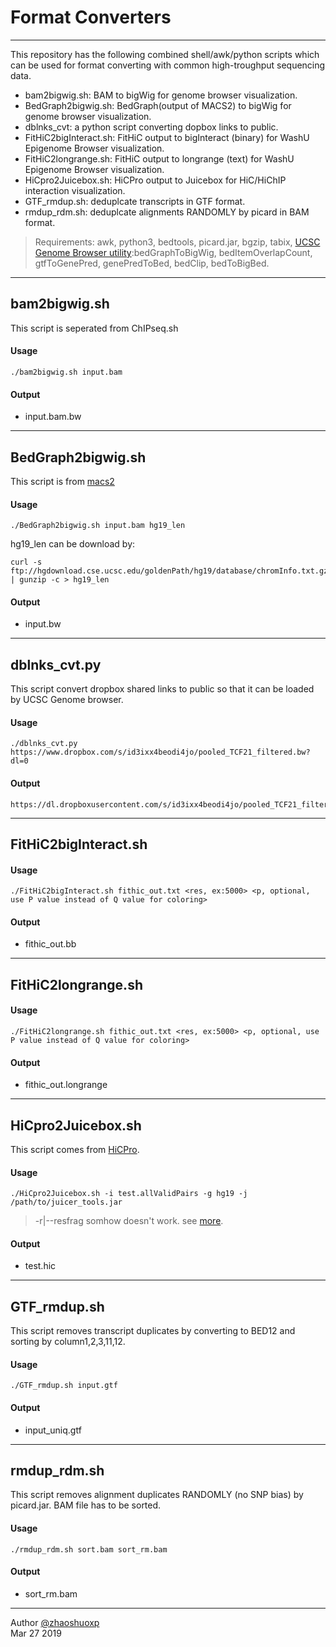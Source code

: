 ﻿# Format Converters
-----
This repository has the following combined shell/awk/python scripts which can be used for format converting with common high-troughput sequencing data.

 * bam2bigwig.sh: BAM to bigWig for genome browser visualization.
 * BedGraph2bigwig.sh: BedGraph(output of MACS2) to bigWig for genome browser visualization.
 * dblnks_cvt: a python script converting dopbox links to public.
 * FitHiC2bigInteract.sh: FitHiC output to bigInteract (binary) for WashU Epigenome Browser visualization.
 * FitHiC2longrange.sh: FitHiC output to longrange (text) for WashU Epigenome Browser visualization.
 * HiCpro2Juicebox.sh: HiCPro output to Juicebox for HiC/HiChIP interaction visualization.
 * GTF_rmdup.sh: deduplcate transcripts in GTF format.
 * rmdup_rdm.sh: deduplcate alignments RANDOMLY by picard in BAM format.


> Requirements:
awk, python3, bedtools, picard.jar, bgzip, tabix, [UCSC Genome Browser utility](http://hgdownload.soe.ucsc.edu/admin/exe/):bedGraphToBigWig, bedItemOverlapCount, gtfToGenePred, genePredToBed, bedClip, bedToBigBed.


-----
## bam2bigwig.sh
This script is seperated from ChIPseq.sh
#### Usage

    ./bam2bigwig.sh input.bam 

#### Output

* input.bam.bw

-----
## BedGraph2bigwig.sh
This script is from [macs2](https://gist.github.com/taoliu/2469050)
#### Usage

    ./BedGraph2bigwig.sh input.bam hg19_len

hg19_len can be download by:

    curl -s ftp://hgdownload.cse.ucsc.edu/goldenPath/hg19/database/chromInfo.txt.gz | gunzip -c > hg19_len

#### Output

* input.bw

------
## dblnks_cvt.py
This script convert dropbox shared links to public so that it can be loaded by UCSC Genome browser.
#### Usage

    ./dblnks_cvt.py https://www.dropbox.com/s/id3ixx4beodi4jo/pooled_TCF21_filtered.bw?dl=0

#### Output

    https://dl.dropboxusercontent.com/s/id3ixx4beodi4jo/pooled_TCF21_filtered.bw

------

## FitHiC2bigInteract.sh

#### Usage

    ./FitHiC2bigInteract.sh fithic_out.txt <res, ex:5000> <p, optional, use P value instead of Q value for coloring> 

#### Output

* fithic_out.bb

------

## FitHiC2longrange.sh

#### Usage

    ./FitHiC2longrange.sh fithic_out.txt <res, ex:5000> <p, optional, use P value instead of Q value for coloring> 

#### Output

* fithic_out.longrange

------

## HiCpro2Juicebox.sh
This script comes from [HiCPro](https://github.com/nservant/HiC-Pro/blob/master/bin/utils/hicpro2juicebox.sh).
#### Usage

    ./HiCpro2Juicebox.sh -i test.allValidPairs -g hg19 -j /path/to/juicer_tools.jar
> -r|--resfrag somhow doesn't work. see [more](http://nservant.github.io/HiC-Pro/UTILS.html#hicpro2juicebox-sh).
#### Output

* test.hic

-----
## GTF_rmdup.sh
This script removes transcript duplicates by converting to BED12 and sorting by column1,2,3,11,12. 
#### Usage

    ./GTF_rmdup.sh input.gtf

#### Output

* input_uniq.gtf

-----
## rmdup_rdm.sh
This script removes alignment duplicates RANDOMLY (no SNP bias) by picard.jar. BAM file has to be sorted.
#### Usage

    ./rmdup_rdm.sh sort.bam sort_rm.bam

#### Output

* sort_rm.bam

-----

Author [@zhaoshuoxp](https://github.com/zhaoshuoxp)  
Mar 27 2019  

